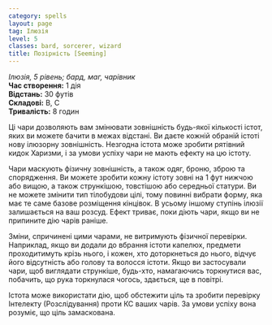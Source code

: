 ```yaml
---
category: spells
layout: page
tag: Ілюзія
level: 5
classes: bard, sorcerer, wizard
title: Позірність [Seeming]
---
```


_Ілюзія, 5 рівень; бард, маг, чарівник_    
**Час створення:** 1 дія    
**Відстань:** 30 футів    
**Складові:** В, С    
**Тривалість:** 8 годин    

Ці чари дозволяють вам змінювати зовнішність будь-якої кількості істот, яких ви можете бачити в межах відстані. Ви даєте кожній обраній істоті нову ілюзорну зовнішність. Незгодна істота може зробити рятівний кидок Харизми, і за умови успіху чари не мають ефекту на цю істоту.    

Чари маскують фізичну зовнішність, а також одяг, броню, зброю та спорядження. Ви можете зробити кожну істоту зовні на 1 фут нижчою або вищою, а також стрункішою, товстішою або середньої статури. Ви не можете змінити тип тілобудови цілі, тому повинні вибрати форму, яка має те саме базове розміщення кінцівок. В усьому іншому ступінь ілюзії залишається на ваш розсуд. Ефект триває, поки діють чари, якщо ви не припините дію чарів раніше.    

Зміни, спричинені цими чарами, не витримують фізичної перевірки. Наприклад, якщо ви додали до вбрання істоти капелюх, предмети проходитимуть крізь нього, і кожен, хто доторкнеться до нього, відчує його відсутність або голову та волосся істоти. Якщо ви застосували чари, щоб виглядати стрункіше, будь-хто, намагаючись торкнутися вас, побачить, що рука торкнулася чогось, здається, ще в повітрі.    

Істота може використати дію, щоб обстежити ціль та зробити перевірку Інтелекту (Розслідування) проти КС ваших чарів. За умови успіху вона розуміє, що ціль замаскована. 
